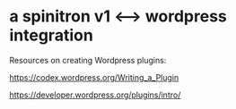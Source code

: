 # a spinitron v1 <--> wordpress integration

Resources on creating Wordpress plugins:

https://codex.wordpress.org/Writing_a_Plugin

https://developer.wordpress.org/plugins/intro/
